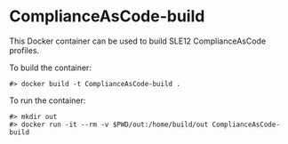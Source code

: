 # ComplianceAsCode-build
This Docker container can be used to build SLE12 ComplianceAsCode profiles.

To build the container:
```
#> docker build -t ComplianceAsCode-build .
```

To run the container:
```
#> mkdir out
#> docker run -it --rm -v $PWD/out:/home/build/out ComplianceAsCode-build
```

